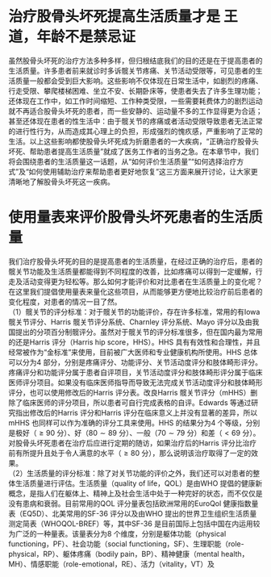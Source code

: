 # 治疗股骨头坏死提高生活质量才是 王道，年龄不是禁忌证  
虽然股骨头坏死的治疗方法多种多样，但归根结底我们的目的还是在于提高患者的生活质量。许多患者前来就诊时多诉髋关节疼痛、关节活动受限等，可见患者的生活质量一般都会受到巨大影响。这些影响不仅体现在日常生活中，如剧烈的疼痛、行走受限、攀爬楼梯困难、坐立不安、长期卧床等，使患者失去了许多生理功能；还体现在工作中，如工作时间缩短、工作种类受限，一些需要耗费体力的剧烈运动就不再适合股骨头坏死的患者，而一些安静的、运动量不多的工作显得更为合适；甚至还体现在患者的性生活中：由于髋关节的疼痛或者活动受限导致患者无法正常的进行性行为，从而造成其心理上的负担，形成强烈的愧疚感，严重影响了正常的生活。以上这些影响都使股骨头坏死成为折磨患者的一大疾病，“正确治疗股骨头坏死、帮助患者提高生活质量”就成了医务工作者的当务之急。在本章节中，我们将会围绕患者的生活质量这一话题，从“如何评价生活质量”“如何选择治疗方式”及“如何使用辅助治疗来帮助患者更好地恢复”这三方面来展开讨论，让大家更清晰地了解股骨头坏死这一疾病。  
#  使用量表来评价股骨头坏死患者的生活质量  
我们治疗股骨头坏死的目的是提高患者的生活质量，在经过正确的治疗后，患者的髋关节功能及生活质量都能得到不同程度的改善，比如疼痛可以得到一定缓解，行走及活动变得更为轻松等。那么如何才能评价和对比患者在生活质量上的变化呢？在这里我们提倡使用量表来量化这些项目，从而能够更方便地比较治疗前后患者的变化程度，对患者的情况一目了然。  
（1）髋关节的评分标准：对于髋关节的功能评价，存在许多标准，常用的有Iowa 髋关节评分、Harris 髋关节评分系统、Charnley 评分系统、Mayo 评分以及由我国提出的分项百分制髋评分。虽然对于髋关节的评分标准很多，但在国内最为常用的还是Harris 评分（Harris hip score，HHS）。HHS 具有有效性和合理性，并且经常被作为“金标准”来使用，目前被广大医师和专业健康机构所使用。HHS 总体可以分为4 部分，分别是疼痛评分、功能评分、关节活动度评分和肢体畸形评分。疼痛评分和功能评分属于患者自评项目，关节活动度评分和肢体畸形评分属于临床医师评分项目。如果没有临床医师指导而导致无法完成关节活动度评分和肢体畸形评分，也可以使用修改后的Harris 评分表。改良Harris 髋关节评分（mHHS）删除了临床医师的评分项目，所以患者可自行完成表格的自评。Edwards 等通过研究指出修改后的Harris 评分和Harris 评分在临床意义上并没有显著的差异，所以mHHS 也同样可以作为准确的评分工具来使用。HHS 的结果分为4 个等级，分别是极好（$\geqslant90$ 分）、好（$80\sim89$ 分）、一般（$70\sim79$ 分）和差（$<69$ 分）。对股骨头坏死患者在治疗后应进行定期的随访，如果治疗后的Harris 评分比治疗前有所提升且处于令人满意的水平（$\geqslant80$ 分），那么说明该治疗取得了一定的效果。  
（2）生活质量的评分标准：除了对关节功能的评价之外，我们还可以对患者的整体生活质量进行评估。生活质量（quality of life，QOL）是由WHO 提倡的健康新概念，是指人们在躯体上、精神上及社会生活中处于一种完好的状态，而不仅仅是没有患病和衰弱。目前常用的QOL 评分量表包括欧洲常用的EuroQol 健康指数量表（EQ5D）、北美常用的SF-36 评分以及由WHO 提出的世界卫生组织生活质量测定简表（WHOQOL-BREF）等，其中SF-36 是目前国际上包括中国在内运用较为广泛的一种量表。该量表分为8 个维度，分别是躯体功能（physical functioning，PF）、社会功能（social functioning，SF）、生理职能（role-physical，RP）、躯体疼痛（bodily pain，BP）、精神健康（mental health，MH）、情感职能（role-emotional，RE）、活力（vitality，VT）及  